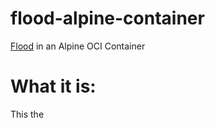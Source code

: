 # flood-alpine-container

[Flood](https://github.com/jesec/flood) in an Alpine OCI Container

# What it is:

This the 
